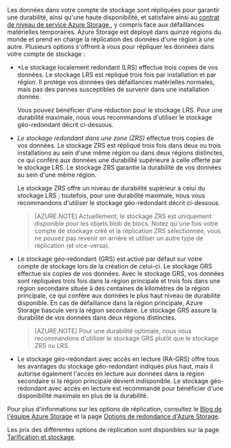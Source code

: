 ﻿Les données dans votre compte de stockage sont répliquées pour garantir une durabilité, ainsi qu'une haute disponibilité, et satisfaire ainsi au [contrat de niveau de service Azure Storage ](/fr-fr/support/legal/sla/), y compris face aux défaillances matérielles temporaires. Azure Storage est déployé dans quinze régions du monde et prend en charge la réplication des données d'une région à une autre. Plusieurs options s'offrent à vous pour répliquer les données dans votre compte de stockage :

- *Le stockage localement redondant (LRS) effectue trois copies de vos données. Le stockage LRS est répliqué trois fois par installation et par région. Il protège vos données des défaillances matérielles normales, mais pas des pannes susceptibles de survenir dans une installation donnée.

	Vous pouvez bénéficier d'une réduction pour le stockage LRS. Pour une durabilité maximale, nous vous recommandons d'utiliser le stockage géo-redondant décrit ci-dessous.

- *Le stockage redondant dans une zone (ZRS)* effectue trois copies de vos données. Le stockage ZRS est répliqué trois fois dans deux ou trois installations au sein d'une même région ou dans deux régions distinctes, ce qui confère aux données une durabilité supérieure à celle offerte par le stockage LRS. Le stockage ZRS garantie la durabilité de vos données au sein d'une même région.
 
	Le stockage ZRS offre un niveau de durabilité supérieur à celui du stockage LRS ; toutefois, pour une durabilité maximale, nous vous recommandons d'utiliser le stockage géo-redondant décrit ci-dessous.

	> [AZURE.NOTE] Actuellement, le stockage ZRS est uniquement disponible pour les objets blob de blocs. Notez qu'une fois votre compte de stockage créé et la réplication ZRS sélectionnée, vous ne pouvez pas revenir en arrière et utiliser un autre type de réplication (et vice-versa).

- Le stockage géo-redondant (GRS) est activé par défaut sur votre compte de stockage lors de la création de celui-ci. Le stockage GRS effectue six copies de vos données. Avec le stockage GRS, vos données sont répliquées trois fois dans la région principale et trois fois dans une région secondaire située à des centaines de kilomètres de la région principale, ce qui confère aux données le plus haut niveau de durabilité disponible. En cas de défaillance dans la région principale, Azure Storage bascule vers la région secondaire. Le stockage GRS assure la durabilité de vos données dans deux régions distinctes. 

	> [AZURE.NOTE] Pour une durabilité optimale, nous vous recommandons d'utiliser le stockage GRS plutôt que le stockage ZRS ou LRS.

- Le stockage géo-redondant avec accès en lecture (RA-GRS) offre tous les avantages du stockage géo-redondant indiqués plus haut, mais il autorise également l'accès en lecture aux données dans la région secondaire si la région principale devient indisponible. Le stockage géo-redondant avec accès en lecture est recommandé pour bénéficier d'une disponibilité maximale en plus de la durabilité.  

Pour plus d'informations sur les options de réplication, consultez le [Blog de l'équipe Azure Storage](http://blogs.msdn.com/b/windowsazurestorage/) et la page [Options de redondance d'Azure Storage](http://msdn.microsoft.com/fr-fr/library/azure/dn727290.aspx).
	
Les prix des différentes options de réplication sont disponibles sur la page [Tarification et stockage](/fr-fr/pricing/details/storage/).
<!--HONumber=42-->
